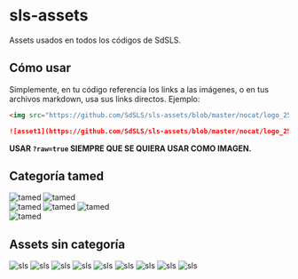 # sls-assets
Assets usados en todos los códigos de SdSLS.

## Cómo usar
Simplemente, en tu código referencia los links a las imágenes, o en tus archivos markdown, usa sus links directos. Ejemplo:
```html
<img src="https://github.com/SdSLS/sls-assets/blob/master/nocat/logo_256.jpg?raw=true">
```
```markdown
![asset1](https://github.com/SdSLS/sls-assets/blob/master/nocat/logo_256.jpg?raw=true)
```
**USAR `?raw=true` SIEMPRE QUE SE QUIERA USAR COMO IMAGEN.**

## Categoría tamed
![tamed](tamed/comma.png?raw=true)
![tamed](tamed/cartoon.png?raw=true)  
![tamed](tamed/kernel.png?raw=true)
![tamed](tamed/hiba.png?raw=true)
![tamed](tamed/alfitrion.png?raw=true)  
![tamed](tamed/mafioso.png?raw=true)

## Assets sin categoría
![sls](nocat/logo_256.png?raw=true)
![sls](nocat/pruebas_de_eso.png?raw=true)
![sls](nocat/rtx.png?raw=true)
![sls](nocat/items.png?raw=true)
![sls](nocat/interface.png?raw=true)
![sls](nocat/sls_pelota.png?raw=true)
![sls](nocat/handsome.jpg?raw=true)
![sls](nocat/costra422.png?raw=true)
![sls](nocat/comparition.png?raw=true)
